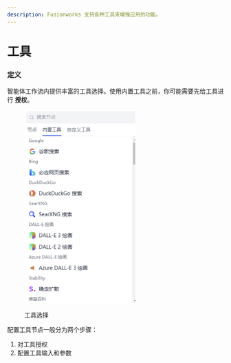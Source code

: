 ```yaml
---
description: Fusionworks 支持各种工具来增强应用的功能。
---
```


# 工具

### 定义

智能体工作流内提供丰富的工具选择。使用内置工具之前，你可能需要先给工具进行 **授权**。

<figure><img src="../../../.gitbook/assets/image (231).png" alt="" width="258"><figcaption><p>工具选择</p></figcaption></figure>

<!-- <figure><img src="../../../.gitbook/assets/image (232).png" alt=""><figcaption><p>配置 Google 搜索工具检索外部知识</p></figcaption></figure> -->

配置工具节点一般分为两个步骤：

1. 对工具授权
2. 配置工具输入和参数

<!-- 如何配置工具请参考[工具配置说明](https://docs.fusionworks.ai/v/zh-hans/guides/tools)。 -->
